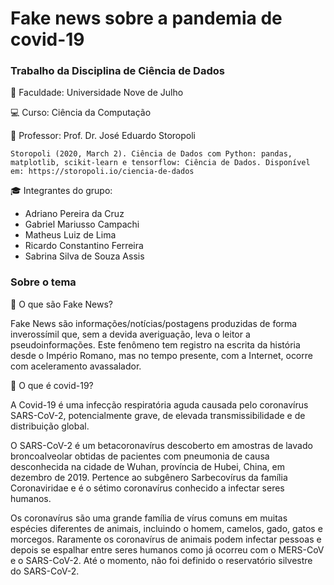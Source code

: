 # Fake news sobre a pandemia de covid-19
### Trabalho da Disciplina de Ciência de Dados

 :school: Faculdade: Universidade Nove de Julho 
 
 :computer: Curso: Ciência da Computação
 
 :blue_book: Professor: Prof. Dr. José Eduardo Storopoli

```
Storopoli (2020, March 2). Ciência de Dados com Python: pandas, matplotlib, scikit-learn e tensorflow: Ciência de Dados. Disponível em: https://storopoli.io/ciencia-de-dados
```
 :mortar_board: Integrantes do grupo:
  - Adriano Pereira da Cruz
  - Gabriel Mariusso Campachi
  - Matheus Luiz de Lima
  - Ricardo Constantino Ferreira
  - Sabrina Silva de Souza Assis

### Sobre o tema

   :pushpin: O que são Fake News?

Fake News são informações/notícias/postagens produzidas de forma inverossímil
que, sem a devida averiguação, leva o leitor a pseudoinformações. Este fenômeno tem
registro na escrita da história desde o Império Romano, mas no tempo presente, com a
Internet, ocorre com aceleramento avassalador.

   :pushpin: O que é covid-19?

A Covid-19 é uma infecção respiratória aguda causada pelo coronavírus SARS-CoV-2, potencialmente grave, de elevada transmissibilidade e de distribuição global.

O SARS-CoV-2 é um betacoronavírus descoberto em amostras de lavado broncoalveolar obtidas de pacientes com pneumonia de causa desconhecida na cidade de Wuhan, província de Hubei, China, em dezembro de 2019. Pertence ao subgênero Sarbecovírus da família Coronaviridae e é o sétimo coronavírus conhecido a infectar seres humanos.

Os coronavírus são uma grande família de vírus comuns em muitas espécies diferentes de animais, incluindo o homem, camelos, gado, gatos e morcegos. Raramente os coronavírus de animais podem infectar pessoas e depois se espalhar entre seres humanos como já ocorreu com o MERS-CoV e o SARS-CoV-2. Até o momento, não foi definido o reservatório silvestre do SARS-CoV-2.

